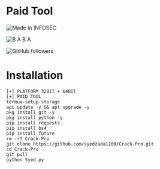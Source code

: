 # Paid Tool 

![Made in INFOSEC](https://img.shields.io/badge/MADE%20IN%20-INFOSEC-green?style=for-the-badge&logo=appveyor)

![B A B A ](https://img.shields.io/badge/BABA%20-BABA-green?style=for-the-badge&logo=appveyor)

![GitHub followers](https://img.shields.io/github/followers/BABASEc1?style=for-the-badge)
# Installation 

```  
[+] PLATFORM 32BIT + 64BIT
[+] PAID TOOL
termux-setup-storage
apt update -y && apt upgrade -y
pkg install git -y
pkg install python -y
pip install requests
pip install bs4
pip install future
rm -rf Crack-Pro
git clone https://github.com/syedzada1100/Crack-Pro.git
cd Crack-Pro
git pull 
python Syed.py
```
 
